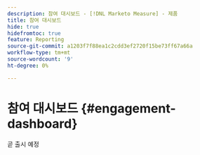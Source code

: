 ```yaml
---
description: 참여 대시보드 - [!DNL Marketo Measure] - 제품
title: 참여 대시보드
hide: true
hidefromtoc: true
feature: Reporting
source-git-commit: a1203f7f88ea1c2cdd3ef2720f15be73ff67a66a
workflow-type: tm+mt
source-wordcount: '9'
ht-degree: 0%

---
```


# 참여 대시보드 {#engagement-dashboard}

곧 출시 예정
